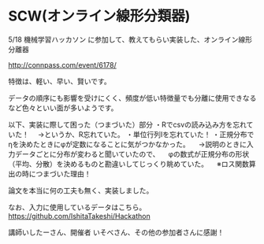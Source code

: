 SCW(オンライン線形分類器)
===

5/18 機械学習ハッカソン に参加して、教えてもらい実装した、オンライン線形分離器

http://connpass.com/event/6178/

特徴は、軽い、早い、賢いです。


データの順序にも影響を受けにくく、頻度が低い特徴量でも分離に使用できなるなど色々といい面が多いようです。

以下、実装に際して困った（つまづいた）部分
・Rでcsvの読み込み方を忘れていた！
　→というか、R忘れていた。
・単位行列Iを忘れていた！
・正規分布でηを決めたときにφが定数になることに気がつかなかった。
　→説明のときに入力データごとに分布が変わると聞いていたので、
  　φの数式が正規分布の形状（平均、分散）を決めるものと勘違いしてじっくり眺めていた。
　※ロス関数算出の時につまづいた理由！

論文を本当に何の工夫も無く、実装しました。

なお、入力に使用しているデータはこちら。
https://github.com/IshitaTakeshi/Hackathon

講師いしたーさん、開催者 いそべさん、その他の参加者さんに感謝！
